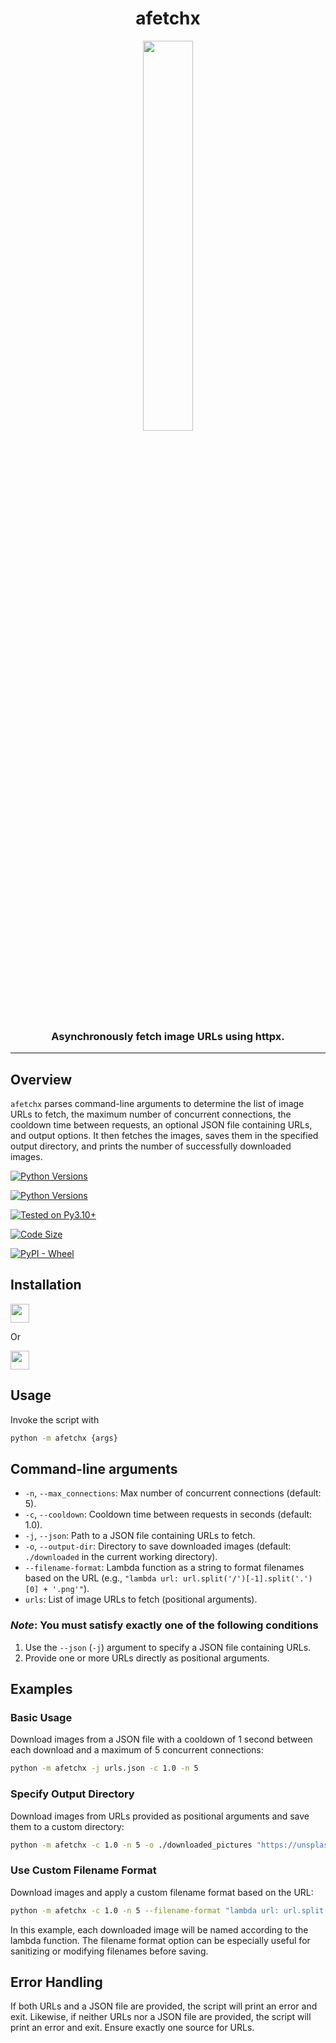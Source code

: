 <div align="center">
  <h1>afetchx</h1>
<img src="https://github.com/user-attachments/assets/03acef7f-9489-49bb-baa2-441846b284d2" width="40%">
  <h3>Asynchronously fetch image URLs using httpx.</h3>
</div>

<hr>

## Overview

`afetchx` parses command-line arguments to determine the list of image URLs to fetch, the maximum number of concurrent connections, the cooldown time between requests, an optional JSON file containing URLs, and output options. It then fetches the images, saves them in the specified output directory, and prints the number of successfully downloaded images.

[![Python Versions](https://img.shields.io/pypi/pyversions/afetchx)](https://github.com/DJStompZone/afetchx/releases/latest)

[![Python Versions](https://img.shields.io/badge/python%203.13-yes%20✅-blue)](https://github.com/DJStompZone/afetchx/releases/latest)

[![Tested on Py3.10+](https://github.com/DJStompZone/afetchx/actions/workflows/tests.yml/badge.svg)](https://github.com/DJStompZone/afetchx/actions/workflows/tests.yml)

[![Code Size](https://img.shields.io/github/languages/code-size/djstompzone/afetchx)](https://github.com/djstompzone/afetchx/releases/latest)

[![PyPI - Wheel](https://img.shields.io/pypi/wheel/afetchx)](https://pypi.org/projects/afetchx)

## Installation

<a href="https://pypi.org/projects/afetchx"><img src="https://github.com/user-attachments/assets/471667e2-bd29-47b0-b414-055c21740040" height="30px"></a>

Or

<a href="https://github.com/DJStompZone/afetchx/archive/refs/heads/master.zip"><img src="https://github.com/user-attachments/assets/86df3959-e061-4e18-9603-3fa805b4a31e" height="30px"></a>

## Usage

Invoke the script with

```bash
python -m afetchx {args}
```

## Command-line arguments

- `-n`, `--max_connections`: Max number of concurrent connections (default: 5).
- `-c`, `--cooldown`: Cooldown time between requests in seconds (default: 1.0).
- `-j`, `--json`: Path to a JSON file containing URLs to fetch.
- `-o`, `--output-dir`: Directory to save downloaded images (default: `./downloaded` in the current working directory).
- `--filename-format`: Lambda function as a string to format filenames based on the URL (e.g., `"lambda url: url.split('/')[-1].split('.')[0] + '.png'"`).
- `urls`: List of image URLs to fetch (positional arguments).

### *Note*: You must satisfy exactly one of the following conditions

1. Use the `--json` (`-j`) argument to specify a JSON file containing URLs.
2. Provide one or more URLs directly as positional arguments.

## Examples

### Basic Usage

Download images from a JSON file with a cooldown of 1 second between each download and a maximum of 5 concurrent connections:

```bash
python -m afetchx -j urls.json -c 1.0 -n 5
```

### Specify Output Directory

Download images from URLs provided as positional arguments and save them to a custom directory:

```bash
python -m afetchx -c 1.0 -n 5 -o ./downloaded_pictures "https://unsplash.it/256.jpg" "https://unsplash.it/512.jpg"
```

### Use Custom Filename Format

Download images and apply a custom filename format based on the URL:

```bash
python -m afetchx -c 1.0 -n 5 --filename-format "lambda url: url.split('/')[-1].split('.')[0] + '.png'" "https://example.com/image1.png" "https://example.com/image2.jpg"
```

In this example, each downloaded image will be named according to the lambda function. The filename format option can be especially useful for sanitizing or modifying filenames before saving.

## Error Handling

If both URLs and a JSON file are provided, the script will print an error and exit. Likewise, if neither URLs nor a JSON file are provided, the script will print an error and exit. Ensure exactly one source for URLs.

